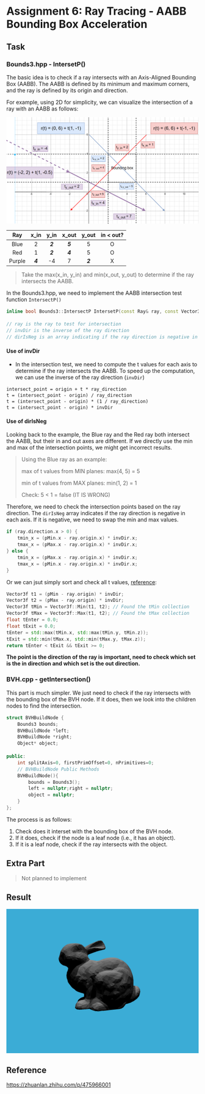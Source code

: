 # Assignment 6: Ray Tracing - AABB Bounding Box Acceleration

## Task

### Bounds3.hpp - IntersetP()

The basic idea is to check if a ray intersects with an Axis-Aligned Bounding Box (AABB). The AABB is defined by its minimum and maximum corners, and the ray is defined by its origin and direction.

For example, using 2D for simplicity, we can visualize the intersection of a ray with an AABB as follows:

![AABB_ray](./res/AABB_ray.png)

|   Ray  |   x_in  |   y_in  |  x_out  |  y_out  | in < out? |
|:------:|:-------:|:-------:|:-------:|:-------:|:---------:|
|  Blue  |    2    | **_2_** | **_5_** |    5    |     O     |
|   Red  |    1    | **_2_** | **_4_** |    5    |     O     |
| Purple | **_4_** |    -4   |    7    | **_2_** |     X     |

> Take the max(x_in, y_in) and min(x_out, y_out) to determine if the ray intersects the AABB.

In the Bounds3.hpp, we need to implement the AABB intersection test function `IntersectP()`

```C++
inline bool Bounds3::IntersectP IntersetP(const Ray& ray, const Vector3f& invDir, const std::array<int, 3>& dirIsNeg);

// ray is the ray to test for intersection
// invDir is the inverse of the ray direction
// dirIsNeg is an array indicating if the ray direction is negative in each axis
```

#### Use of invDir

- In the intersection test, we need to compute the t values for each axis to determine if the ray intersects the AABB. To speed up the computation, we can use the inverse of the ray direction (`invDir`)

```shell
intersect_point = origin + t * ray_direction
t = (intersect_point - origin) / ray_direction
t = (intersect_point - origin) * (1 / ray_direction)
t = (intersect_point - origin) * invDir
```

#### Use of dirIsNeg

Looking back to the example, the Blue ray and the Red ray both intersect the AABB, but their in and out axes are different. If we directly use the min and max of the intersection points, we might get incorrect results.

> Using the Blue ray as an example:
>
> max of t values from MIN planes: max(4, 5) = 5
>
> min of t values from MAX planes: min(1, 2) = 1
>
> Check: 5 < 1 = false (IT IS WRONG)

Therefore, we need to check the intersection points based on the ray direction. The `dirIsNeg` array indicates if the ray direction is negative in each axis. If it is negative, we need to swap the min and max values.

```C++
if (ray.direction.x > 0) {
    tmin_x = (pMin.x - ray.origin.x) * invDir.x;
    tmax_x = (pMax.x - ray.origin.x) * invDir.x;
} else {
    tmin_x = (pMax.x - ray.origin.x) * invDir.x;
    tmax_x = (pMin.x - ray.origin.x) * invDir.x;
}
```

Or we can jsut simply sort and check all t values, [reference](https://zhuanlan.zhihu.com/p/475966001):

```C++
Vector3f t1 = (pMin - ray.origin) * invDir;
Vector3f t2 = (pMax - ray.origin) * invDir;
Vector3f tMin = Vector3f::Min(t1, t2); // Found the tMin collection
Vector3f tMax = Vector3f::Max(t1, t2); // Found the tMax collection
float tEnter = 0.0;
float tExit = 0.0;
tEnter = std::max(tMin.x, std::max(tMin.y, tMin.z));
tExit = std::min(tMax.x, std::min(tMax.y, tMax.z)); 
return tEnter < tExit && tExit >= 0;
```

**The point is the direction of the ray is important, need to check which set is the in direction and which set is the out direction.**

### BVH.cpp - getIntersection()

This part is much simpler. We just need to check if the ray intersects with the bounding box of the BVH node. If it does, then we look into the children nodes to find the intersection.

```C++
struct BVHBuildNode {
    Bounds3 bounds;
    BVHBuildNode *left;
    BVHBuildNode *right;
    Object* object;

public:
    int splitAxis=0, firstPrimOffset=0, nPrimitives=0;
    // BVHBuildNode Public Methods
    BVHBuildNode(){
        bounds = Bounds3();
        left = nullptr;right = nullptr;
        object = nullptr;
    }
};
```

The process is as follows:

1. Check does it interset with the bounding box of the BVH node.
2. If it does, check if the node is a leaf node (i.e., it has an object).
3. If it is a leaf node, check if the ray intersects with the object.

## Extra Part

> Not planned to implement

## Result

![result](./res/result.png)

## Reference

https://zhuanlan.zhihu.com/p/475966001
